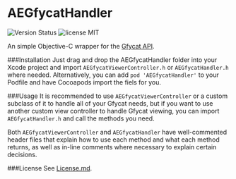 AEGfycatHandler
===============
![Version Status](http://img.shields.io/cocoapods/v/AEGfycatHandler.png)       ![license MIT](http://img.shields.io/badge/license-MIT-orange.png)


An simple Objective-C wrapper for the [Gfycat API](http://gfycat.com/api).

###Installation
Just drag and drop the AEGfycatHandler folder into your Xcode project and import `AEGfycatViewerController.h` or `AEGfycatHandler.h` where needed. Alternatively, you can add `pod 'AEGfycatHandler'` to your Podfile and have Cocoapods import the fiels for you.

###Usage
It is recommended to use `AEGfycatViewerController` or a custom subclass of it to handle all of your Gfycat needs, but if you want to use another custom view controller to handle Gfycat viewing, you can import `AEGfycatHandler.h` and call the methods you need. 

Both `AEGfycatViewerController` and `AEGfycatHandler` have well-commented header files that explain how to use each method and what each method returns, as well as in-line comments where necessary to explain certain decisions.

###License
See [License.md](https://github.com/akeaswaran/AEGfycatHandler/blob/master/License.md).


